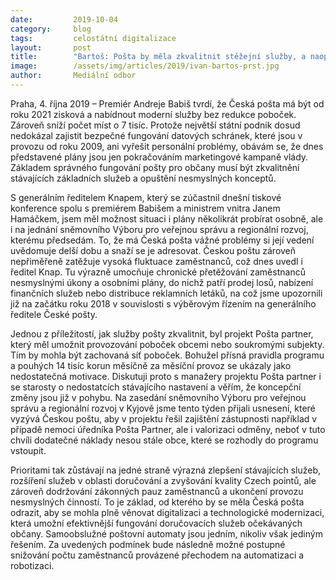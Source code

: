 ```yaml
---
date:         2019-10-04
category:     blog
tags:         celostátní digitalizace
layout:       post
title:        "Bartoš: Pošta by měla zkvalitnit stěžejní služby, a naopak zrušit nesmysly jako prodej losů"
image:        /assets/img/articles/2019/ivan-bartos-prst.jpg
author:       Mediální odbor
---
```


Praha, 4. října 2019 – Premiér Andreje Babiš tvrdí, že Česká pošta má být od roku 2021 zisková a nabídnout moderní služby bez redukce poboček. Zároveň sníží počet míst o 7 tisíc. Protože největší státní podnik dosud nedokázal zajistit bezpečné fungování datových schránek, které jsou v provozu od roku 2009, ani vyřešit personální problémy, obávám se, že dnes představené plány jsou jen pokračováním marketingové kampaně vlády. Základem správného fungování pošty pro občany musí být zkvalitnění stávajících základních služeb a opuštění nesmyslných konceptů.

 

S generálním ředitelem Knapem, který se zúčastnil dnešní tiskové konference spolu s premiérem Babišem a ministrem vnitra Janem Hamáčkem, jsem měl možnost situaci i plány několikrát probírat osobně, ale i na jednání sněmovního Výboru pro veřejnou správu a regionální rozvoj, kterému předsedám. To, že má Česká pošta vážné problémy si její vedení uvědomuje delší dobu a snaží se je adresovat. Českou poštu zároveň nepřiměřeně zatěžuje vysoká fluktuace zaměstnanců, což dnes uvedl i ředitel Knap. Tu výrazně umocňuje chronické přetěžování zaměstnanců nesmyslnými úkony a osobními plány, do nichž patří prodej losů, nabízení finančních služeb nebo distribuce reklamních letáků, na což jsme upozornili již na začátku roku 2018 v souvislosti s výběrovým řízením na generálního ředitele České pošty. 

 

Jednou z příležitostí, jak služby pošty zkvalitnit, byl projekt Pošta partner, který měl umožnit provozování poboček obcemi nebo soukromými subjekty. Tím by mohla být zachovaná síť poboček. Bohužel přísná pravidla programu a pouhých 14 tisíc korun měsíčně za měsíční provoz se ukázaly jako nedostatečná motivace. Diskutuji proto s manažery projektu Pošta partner i se starosty o nedostatcích stávajícího nastavení a věřím, že koncepční změny jsou již v pohybu. Na zasedání sněmovního Výboru pro veřejnou správu a regionální rozvoj v Kyjově jsme tento týden přijali usnesení, které vyzývá Českou poštu, aby v projektu řešil zajištění zástupnosti například v případě nemoci úředníka Pošta Partner, ale i valorizaci odměny, neboť v tuto chvíli dodatečné náklady nesou stále obce, které se rozhodly do programu vstoupit.

 

Prioritami tak zůstávají na jedné straně výrazná zlepšení stávajících služeb, rozšíření služeb v oblasti doručování a zvyšování kvality Czech pointů, ale zároveň dodržování zákonných pauz zaměstnanců a ukončení provozu nesmyslných činností. To je základ, od kterého by se měla Česká pošta odrazit, aby se mohla plně věnovat digitalizaci a technologické modernizaci, která umožní efektivnější fungování doručovacích služeb očekávaných občany. Samoobslužné poštovní automaty jsou jedním, nikoliv však jediným řešením. Za uvedených podmínek bude následně možné postupné snižování počtu zaměstnanců provázené přechodem na automatizaci a robotizaci.

